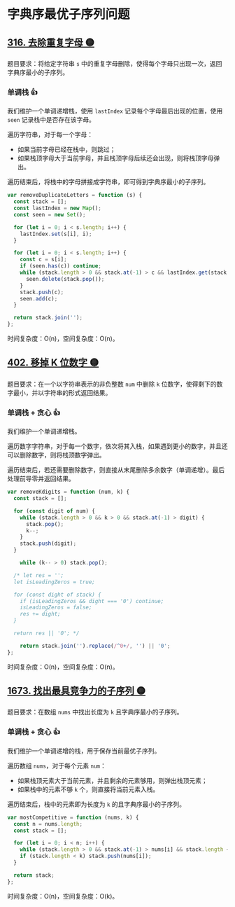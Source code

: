 # 字典序最优子序列问题

## [316. 去除重复字母 🟡](https://leetcode.cn/problems/remove-duplicate-letters/description/)

题目要求：将给定字符串 `s` 中的重复字母删除，使得每个字母只出现一次，返回字典序最小的子序列。

### 单调栈 👍

我们维护一个单调递增栈，使用 `lastIndex` 记录每个字母最后出现的位置，使用 `seen` 记录栈中是否存在该字母。

遍历字符串，对于每一个字母：

- 如果当前字母已经在栈中，则跳过；
- 如果栈顶字母大于当前字母，并且栈顶字母后续还会出现，则将栈顶字母弹出。

遍历结束后，将栈中的字母拼接成字符串，即可得到字典序最小的子序列。

``` js
var removeDuplicateLetters = function (s) {
  const stack = [];
  const lastIndex = new Map();
  const seen = new Set();

  for (let i = 0; i < s.length; i++) {
    lastIndex.set(s[i], i);
  }

  for (let i = 0; i < s.length; i++) {
    const c = s[i];
    if (seen.has(c)) continue;
    while (stack.length > 0 && stack.at(-1) > c && lastIndex.get(stack.at(-1)) > i) {
      seen.delete(stack.pop());
    }
    stack.push(c);
    seen.add(c);
  }

  return stack.join('');
};
```

时间复杂度：O(n)，空间复杂度：O(n)。

## [402. 移掉 K 位数字 🟡](https://leetcode.cn/problems/remove-k-digits/description/)

题目要求：在一个以字符串表示的非负整数 `num` 中删除 `k` 位数字，使得剩下的数字最小，并以字符串的形式返回结果。

### 单调栈 + 贪心 👍

我们维护一个单调递增栈。

遍历数字字符串，对于每一个数字，依次将其入栈，如果遇到更小的数字，并且还可以删除数字，则将栈顶数字弹出。

遍历结束后，若还需要删除数字，则直接从末尾删除多余数字（单调递增）。最后处理前导零并返回结果。

``` js
var removeKdigits = function (num, k) {
  const stack = [];

  for (const digit of num) {
    while (stack.length > 0 && k > 0 && stack.at(-1) > digit) {
      stack.pop();
      k--;
    }
    stack.push(digit);
  }

	while (k-- > 0) stack.pop();

  /* let res = '';
  let isLeadingZeros = true;

  for (const dight of stack) {
    if (isLeadingZeros && dight === '0') continue;
    isLeadingZeros = false;
    res += dight;
  }

  return res || '0'; */

	return stack.join('').replace(/^0+/, '') || '0';
};
```

时间复杂度：O(n)，空间复杂度：O(n)。

## [1673. 找出最具竞争力的子序列 🟡](https://leetcode.cn/problems/find-the-most-competitive-subsequence/description/)

题目要求：在数组 `nums` 中找出长度为 `k` 且字典序最小的子序列。

### 单调栈 + 贪心 👍

我们维护一个单调递增的栈，用于保存当前最优子序列。

遍历数组 `nums`，对于每个元素 `num`：

- 如果栈顶元素大于当前元素，并且剩余的元素够用，则弹出栈顶元素；
- 如果栈中的元素不够 `k` 个，则直接将当前元素入栈。

遍历结束后，栈中的元素即为长度为 `k` 的且字典序最小的子序列。

``` js
var mostCompetitive = function (nums, k) {
  const n = nums.length;
  const stack = [];

  for (let i = 0; i < n; i++) {
    while (stack.length > 0 && stack.at(-1) > nums[i] && stack.length + n - i > k) stack.pop();
    if (stack.length < k) stack.push(nums[i]);
  }

  return stack;
};
```

时间复杂度：O(n)，空间复杂度：O(k)。